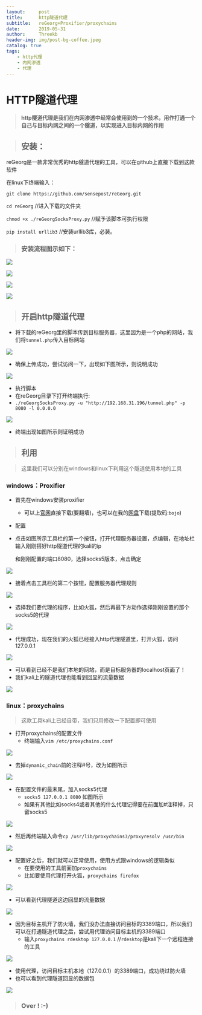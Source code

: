 ```yaml
---
layout:     post
title:      http隧道代理
subtitle:   reGeorg+Proxifier/proxychains
date:       2019-05-31
author:     Threekb
header-img: img/post-bg-coffee.jpeg
catalog: true
tags:
    - http代理
    - 内网渗透
    - 代理
---
```


# HTTP隧道代理

> **http隧道代理是我们在内网渗透中经常会使用到的一个技术，用作打通一个自己与目标内网之间的一个隧道，以实现进入目标内网的作用**



> ##  安装：

reGeorg是一款非常优秀的http隧道代理的工具，可以在github上直接下载到这款软件

在linux下终端输入：

`git clone https://github.com/sensepost/reGeorg.git ` 

`cd reGeorg` //进入下载的文件夹

`chmod +x ./reGeorgSocksProxy.py` //赋予该脚本可执行权限

`pip install urllib3`  //安装urllib3库，必装。

> ### 安装流程图示如下：

![](https://threekb-1259310634.cos.ap-beijing.myqcloud.com/blog/20190531201343.png)

![](https://threekb-1259310634.cos.ap-beijing.myqcloud.com/blog/20190531201358.png)

![](https://threekb-1259310634.cos.ap-beijing.myqcloud.com/blog/20190531201415.png)

![](https://threekb-1259310634.cos.ap-beijing.myqcloud.com/blog/20190531201429.png)

> ## 开启http隧道代理

* 将下载的reGeorg里的脚本传到目标服务器，这里因为是一个php的网站，我们将`tunnel.php`传入目标网站

![](https://threekb-1259310634.cos.ap-beijing.myqcloud.com/blog/20190531201657.png)

* 确保上传成功，尝试访问一下，出现如下图所示，则说明成功

![](https://threekb-1259310634.cos.ap-beijing.myqcloud.com/blog/20190531201714.png)

* 执行脚本
* 在reGeorg目录下打开终端执行:
* `./reGeorgSocksProxy.py -u "http://192.168.31.196/tunnel.php" -p 8080 -l 0.0.0.0 `

![](https://threekb-1259310634.cos.ap-beijing.myqcloud.com/blog/20190531202227.png)

* 终端出现如图所示则证明成功

> ## 利用

> 这里我们可以分别在windows和linux下利用这个隧道使用本地的工具

### windows：Proxifier

* 首先在windows安装proxifier
  * 可以上[官网](https://www.proxifier.com/)直接下载(要翻墙)，也可以在我的[网盘](https://pan.baidu.com/s/1-Y5oq-ZOd-apmCMca9lqfg)下载(提取码:`bojo`)

* 配置

* 点击如图所示工具栏的第一个按钮，打开代理服务器设置，点编辑，在地址栏输入刚刚搭好http隧道代理的kali的ip

  和刚刚配置的端口8080，选择socks5版本，点击确定

![](https://threekb-1259310634.cos.ap-beijing.myqcloud.com/blog/20190531203310.png)

* 接着点击工具栏的第二个按钮，配置服务器代理规则

![](https://threekb-1259310634.cos.ap-beijing.myqcloud.com/blog/20190531203554.png)

* 选择我们要代理的程序，比如火狐，然后再最下方动作选择刚刚设置的那个socks5的代理

![](https://threekb-1259310634.cos.ap-beijing.myqcloud.com/blog/20190531203730.png)

* 代理成功，现在我们的火狐已经接入http代理隧道里，打开火狐，访问127.0.0.1

![](https://threekb-1259310634.cos.ap-beijing.myqcloud.com/blog/20190531210705.png)

* 可以看到已经不是我们本地的网站，而是目标服务器的localhost页面了！
* 我们kali上的隧道代理也能看到回显的流量数据

![](https://threekb-1259310634.cos.ap-beijing.myqcloud.com/blog/20190531204742.png)



### linux：proxychains

> 这款工具kali上已经自带，我们只用修改一下配置即可使用

* 打开proxychains的配置文件
  * 终端输入`vim /etc/proxychains.conf`

![](https://threekb-1259310634.cos.ap-beijing.myqcloud.com/blog/20190531205005.png)

* 去掉`dynamic_chain`前的注释#号，改为如图所示

![](https://threekb-1259310634.cos.ap-beijing.myqcloud.com/blog/20190531205110.png)

* 在配置文件的最末尾，加入socks5代理
  * `socks5 127.0.0.1 8080` 如图所示
  * 如果有其他比如socks4或者其他的什么代理记得要在前面加#注释掉，只留socks5

![](https://threekb-1259310634.cos.ap-beijing.myqcloud.com/blog/20190531205222.png)

* 然后再终端输入命令`cp /usr/lib/proxychains3/proxyresolv /usr/bin`

![](https://threekb-1259310634.cos.ap-beijing.myqcloud.com/blog/20190531205425.png)

* 配置好之后，我们就可以正常使用，使用方式跟windows的逻辑类似
  * 在要使用的工具前面加`proxychains`
  * 比如要使用代理打开火狐，`proxychains firefox`

![](https://threekb-1259310634.cos.ap-beijing.myqcloud.com/blog/20190531205632.png)

* 可以看到代理隧道这边回显的流量数据

![](https://threekb-1259310634.cos.ap-beijing.myqcloud.com/blog/20190531205723.png)

* 因为目标主机开了防火墙，我们没办法直接访问目标的3389端口，所以我们可以在打通隧道代理之后，尝试用代理访问目标主机的3389端口
  * 输入`proxychains rdesktop 127.0.0.1` //`rdesktop`是kali下一个远程连接的工具

![](https://threekb-1259310634.cos.ap-beijing.myqcloud.com/blog/20190531205954.png)

* 使用代理，访问目标主机本地（127.0.0.1）的3389端口，成功绕过防火墙
* 也可以看到代理隧道回显的数据包

![](https://threekb-1259310634.cos.ap-beijing.myqcloud.com/blog/20190531210051.png)

> ### Over !       :-)  
